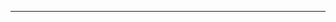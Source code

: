 <!--
CO_OP_TRANSLATOR_METADATA:
{
  "original_hash": "b12098603dc3061d3cdac77ecce93658",
  "translation_date": "2025-08-28T19:44:19+00:00",
  "source_file": "03-CoreGenerativeAITechniques/README.md",
  "language_code": "da"
}
-->


---

